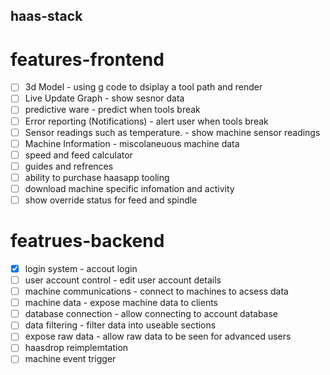 ## haas-stack

# features-frontend

- [ ] 3d Model - using g code to dsiplay a tool path and render
- [ ] Live Update Graph - show sesnor data
- [ ] predictive ware - predict when tools break 
- [ ] Error reporting (Notifications) - alert user when tools break
- [ ] Sensor readings such as temperature. - show machine sensor readings
- [ ] Machine Information - miscolaneuous machine data
- [ ] speed and feed calculator
- [ ] guides and refrences
- [ ] ability to purchase haasapp tooling
- [ ] download machine specific infomation and activity
- [ ] show override status for feed and spindle

# featrues-backend

- [x] login system - accout login
- [ ] user account control - edit user account details
- [ ] machine communications - connect to machines to acsess data
- [ ] machine data - expose machine data to clients
- [ ] database connection - allow connecting to account database
- [ ] data filtering - filter data into useable sections
- [ ] expose raw data - allow raw data to be seen for advanced users
- [ ] haasdrop reimplemtation
- [ ] machine event trigger
